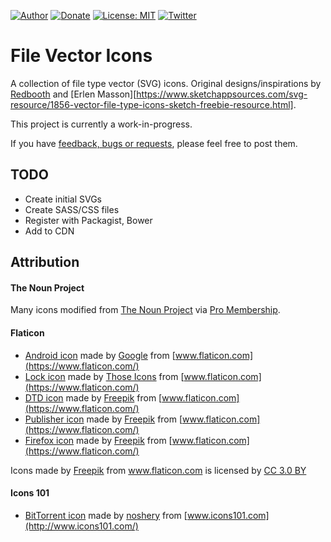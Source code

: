 [![Author](https://img.shields.io/badge/author-Daniel%20M.%20Hendricks-blue.svg)](https://www.danhendricks.com)
[![Donate](https://img.shields.io/badge/Donate-PayPal-green.svg)](https://paypal.me/danielhendricks)
[![License: MIT](https://img.shields.io/badge/License-MIT-yellow.svg)](https://opensource.org/licenses/MIT)
[![Twitter](https://img.shields.io/twitter/url/https/github.com/dmhendricks/file-icon-vectors.svg?style=social)](https://twitter.com/danielhendricks)

# File Vector Icons

A collection of file type vector (SVG) icons. Original designs/inspirations by [Redbooth](https://github.com/redbooth/free-file-icons) and [Erlen Masson][https://www.sketchappsources.com/svg-resource/1856-vector-file-type-icons-sketch-freebie-resource.html].

This project is currently a work-in-progress.

If you have [feedback, bugs or requests](https://github.com/dmhendricks/file-icon-vectors/issues), please feel free to post them.

## TODO

* Create initial SVGs
* Create SASS/CSS files
* Register with Packagist, Bower
* Add to CDN

## Attribution

#### The Noun Project

Many icons modified from [The Noun Project](https://thenounproject.com/) via [Pro Membership](https://thenounproject.com/dmhendricks/).

#### Flaticon

* [Android icon](https://www.flaticon.com/free-icon/android-logo_61120) made by [Google](https://www.flaticon.com/authors/google) from [www.flaticon.com](https://www.flaticon.com/)
* [Lock icon](https://www.flaticon.com/free-icon/lock_483408) made by [Those Icons](https://www.flaticon.com/authors/those-icons) from [www.flaticon.com](https://www.flaticon.com/)
* [DTD icon](https://www.flaticon.com/free-icon/dtd-file-format-extension_29547) made by [Freepik](https://www.flaticon.com/authors/freepik) from [www.flaticon.com](https://www.flaticon.com/)
* [Publisher icon](https://www.flaticon.com/free-icon/microsoft-publisher_2118) made by [Freepik](https://www.flaticon.com/authors/freepik) from [www.flaticon.com](https://www.flaticon.com/)
* [Firefox icon](https://www.flaticon.com/free-icon/firefox-logotype_1602) made by [Freepik](https://www.flaticon.com/authors/freepik) from [www.flaticon.com](https://www.flaticon.com/)


<div>Icons made by <a href="http://www.freepik.com" title="Freepik">Freepik</a> from <a href="https://www.flaticon.com/" title="Flaticon">www.flaticon.com</a> is licensed by <a href="http://creativecommons.org/licenses/by/3.0/" title="Creative Commons BY 3.0" target="_blank">CC 3.0 BY</a></div>

#### Icons 101

* [BitTorrent icon](http://www.icons101.com/icon/id_73504/setid_2388/Minimalist_Black_Icons__WIP_by_noshery/bittorrent) made by [noshery](http://www.icons101.com/artist/id_2388/noshery) from [www.icons101.com](http://www.icons101.com/)
